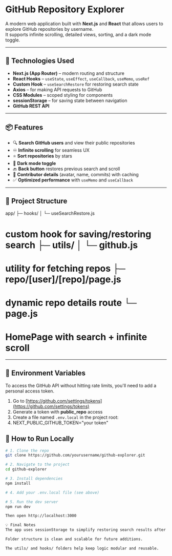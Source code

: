 # GitHub Repository Explorer

A modern web application built with **Next.js** and **React** that allows users to explore GitHub repositories by username.  
It supports infinite scrolling, detailed views, sorting, and a dark mode toggle.

---

## 🔧 Technologies Used

- **Next.js (App Router)** – modern routing and structure
- **React Hooks** – `useState`, `useEffect`, `useCallback`, `useMemo`, `useRef`
- **Custom Hook** – `useSearchRestore` for restoring search state
- **Axios** – for making API requests to GitHub
- **CSS Modules** – scoped styling for components
- **sessionStorage** – for saving state between navigation
- **GitHub REST API**

---

## 📦 Features

- 🔍 **Search GitHub users** and view their public repositories
- ♾️ **Infinite scrolling** for seamless UX
- ⭐ **Sort repositories** by stars
- 🌙 **Dark mode toggle**
- 🔙 **Back button** restores previous search and scroll
- 👤 **Contributor details** (avatar, name, commits) with caching
- ✅ **Optimized performance** with `useMemo` and `useCallback`

---

## 📁 Project Structure

app/ ├─ hooks/ │ └─ useSearchRestore.js 
# custom hook for saving/restoring search ├─ utils/ │ └─ github.js 
# utility for fetching repos ├─ repo/[user]/[repo]/page.js 
# dynamic repo details route └─ page.js 
# HomePage with search + infinite scroll


---

## 🔐 Environment Variables

To access the GitHub API without hitting rate limits, you'll need to add a personal access token.

1. Go to [https://github.com/settings/tokens](https://github.com/settings/tokens)
2. Generate a token with **public_repo** access
3. Create a file named `.env.local` in the project root:
4. NEXT_PUBLIC_GITHUB_TOKEN="your token"

## 🚀 How to Run Locally

```bash
# 1. Clone the repo
git clone https://github.com/yourusername/github-explorer.git

# 2. Navigate to the project
cd github-explorer

# 3. Install dependencies
npm install

# 4. Add your .env.local file (see above)

# 5. Run the dev server
npm run dev

Then open http://localhost:3000 

💡 Final Notes
The app uses sessionStorage to simplify restoring search results after clicking into a repo and going back.

Folder structure is clean and scalable for future additions.

The utils/ and hooks/ folders help keep logic modular and reusable.